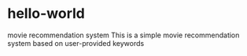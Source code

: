 # hello-world
movie recommendation system
This is a simple movie recommendation system based on user-provided keywords
